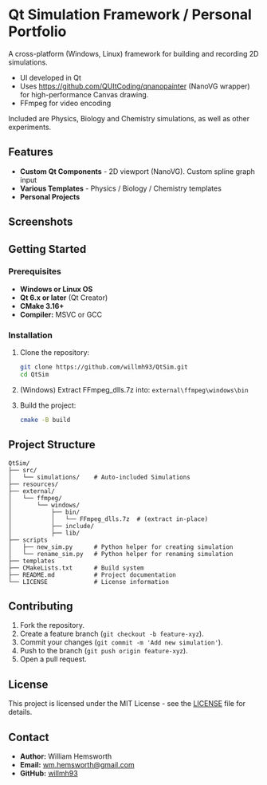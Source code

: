 # Qt Simulation Framework / Personal Portfolio

&#x20;&#x20;

A cross-platform (Windows, Linux) framework for building and recording 2D simulations.

- UI developed in Qt
- Uses https://github.com/QUItCoding/qnanopainter (NanoVG wrapper) for high-performance Canvas drawing.
- FFmpeg for video encoding

Included are Physics, Biology and Chemistry simulations, as well as other experiments.

## Features

- **Custom Qt Components** - 2D viewport (NanoVG). Custom spline graph input
- **Various Templates** - Physics / Biology / Chemistry templates
- **Personal Projects**

## Screenshots

## Getting Started

### Prerequisites

- **Windows or Linux OS**
- **Qt 6.x or later** (Qt Creator)
- **CMake 3.16+**
- **Compiler:** MSVC or GCC

### Installation

1. Clone the repository:

   ```sh
   git clone https://github.com/willmh93/QtSim.git
   cd QtSim
   ```
2. (Windows) Extract FFmpeg_dlls.7z into: ``external\ffmpeg\windows\bin``
   
3. Build the project:

   ```sh
   cmake -B build
   ```

## Project Structure

```
QtSim/
├── src/
│   └── simulations/    # Auto-included Simulations
├── resources/
├── external/
│   └── ffmpeg/
│       └── windows/
│           ├── bin/
│           │   └── FFmpeg_dlls.7z  # (extract in-place)
│           ├── include/
│           ├── lib/
├── scripts
│   ├── new_sim.py      # Python helper for creating simulation
│   └── rename_sim.py   # Python helper for renaming simulation
├── templates
├── CMakeLists.txt      # Build system
├── README.md           # Project documentation
└── LICENSE             # License information
```

## Contributing

1. Fork the repository.
2. Create a feature branch (`git checkout -b feature-xyz`).
3. Commit your changes (`git commit -m 'Add new simulation'`).
4. Push to the branch (`git push origin feature-xyz`).
5. Open a pull request.

## License

This project is licensed under the MIT License - see the [LICENSE](LICENSE.txt) file for details.

## Contact

- **Author:** William Hemsworth
- **Email:** [wm.hemsworth@gmail.com](mailto\:wm.hemsworth@gmail.com)
- **GitHub:** [willmh93](https://github.com/willmh93)

